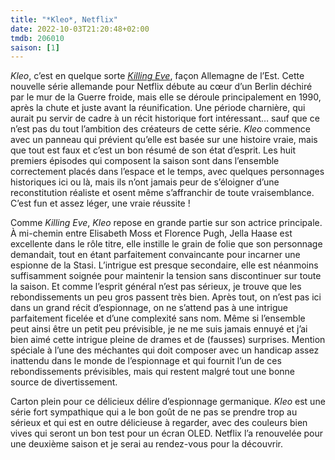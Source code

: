 ```yaml
---
title: "*Kleo*, Netflix"
date: 2022-10-03T21:20:48+02:00
tmdb: 206010 
saison: [1]
---
```


*Kleo*, c’est en quelque sorte [*Killing Eve*](https://voiretmanger.fr/killing-eve-waller-bridge-bbc-america/), façon Allemagne de l’Est. Cette nouvelle série allemande pour Netflix débute au cœur d’un Berlin déchiré par le mur de la Guerre froide, mais elle se déroule principalement en 1990, après la chute et juste avant la réunification. Une période charnière, qui aurait pu servir de cadre à un récit historique fort intéressant… sauf que ce n’est pas du tout l’ambition des créateurs de cette série. *Kleo* commence avec un panneau qui prévient qu’elle est basée sur une histoire vraie, mais que tout est faux et c’est un bon résumé de son état d’esprit. Les huit premiers épisodes qui composent la saison sont dans l’ensemble correctement placés dans l’espace et le temps, avec quelques personnages historiques ici ou là, mais ils n’ont jamais peur de s’éloigner d’une reconstitution réaliste et osent même s’affranchir de toute vraisemblance. C’est fun et assez léger, une vraie réussite !

Comme *Killing Eve*, *Kleo* repose en grande partie sur son actrice principale. À mi-chemin entre Elisabeth Moss et Florence Pugh, Jella Haase est excellente dans le rôle titre, elle instille le grain de folie que son personnage demandait, tout en étant parfaitement convaincante pour incarner une espionne de la Stasi. L’intrigue est presque secondaire, elle est néanmoins suffisamment soignée pour maintenir la tension sans discontinuer sur toute la saison. Et comme l’esprit général n’est pas sérieux, je trouve que les rebondissements un peu gros passent très bien. Après tout, on n’est pas ici dans un grand récit d’espionnage, on ne s’attend pas à une intrigue parfaitement ficelée et d’une complexité sans nom. Même si l’ensemble peut ainsi être un petit peu prévisible, je ne me suis jamais ennuyé et j’ai bien aimé cette intrigue pleine de drames et de (fausses) surprises. Mention spéciale à l’une des méchantes qui doit composer avec un handicap assez inattendu dans le monde de l’espionnage et qui fournit l’un de ces rebondissements prévisibles, mais qui restent malgré tout une bonne source de divertissement. 

Carton plein pour ce délicieux délire d’espionnage germanique. *Kleo* est une série fort sympathique qui a le bon goût de ne pas se prendre trop au sérieux et qui est en outre délicieuse à regarder, avec des couleurs bien vives qui seront un bon test pour un écran OLED. Netflix l’a renouvelée pour une deuxième saison et je serai au rendez-vous pour la découvrir. 


